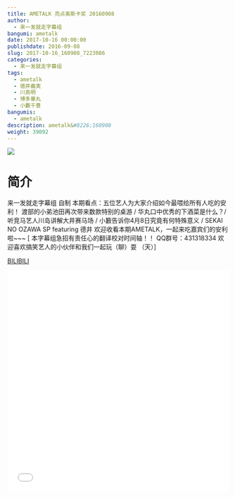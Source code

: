 ```yaml
---
title: AMETALK 亮点奥斯卡奖 20160908
author: 
  - 来一发就走字幕组
bangumi: ametalk
date: 2017-10-16 00:00:00
publishdate: 2016-09-08
slug: 2017-10-16_160908_7223086
categories: 
  - 来一发就走字幕组
tags: 
  - ametalk
  - 徳井義実
  - 川島明
  - 博多華丸
  - 小藪千豊
bangumis: 
  - ametalk
description: ametalk&#8226;160908
weight: 39092
---
```


![](https://i.imgur.com/4rIWDjr.jpg)

# 简介  
来一发就走字幕组 自制 
本期看点：五位艺人为大家介绍如今最喂给所有人吃的安利！
渡部的小弟池田再次带来数款特别的桌游 / 华丸口中优秀的下酒菜是什么？/ 听竞马艺人川岛讲解大井赛马场 / 小籔告诉你4月8日究竟有何特殊意义 / SEKAI NO OZAWA SP featuring 德井 
欢迎收看本期AMETALK，一起来吃嘉宾们的安利啦~~~
[ 本字幕组急招有责任心的翻译校对时间轴！！ QQ群号：431318334 欢迎喜欢搞笑艺人的小伙伴和我们一起玩（聊）耍 （天）]

  [BILIBILI](https://www.bilibili.com/video/av7223086/)


<div class="vcontainer">  <iframe class='video' src="//www.bilibili.com/blackboard/player.html?aid=7223086" width="100%" height="500" frameborder="0" allowfullscreen="allowfullscreen"></iframe></div>
